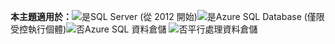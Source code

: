 <Token>**本主題適用於：**![是](media/yes.png)SQL Server (從 2012 開始)![是](media/yes.png)Azure SQL Database (僅限受控執行個體)![否](media/no.png)Azure SQL 資料倉儲 ![否](media/no.png)平行處理資料倉儲 </Token>

